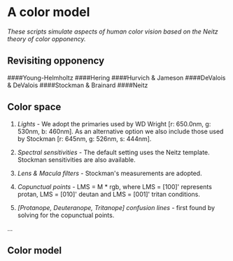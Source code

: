 # A color model

*These scripts simulate aspects of human color vision based on the Neitz theory of color opponency.*


## Revisiting opponency

####Young-Helmholtz
####Hering
####Hurvich & Jameson
####DeValois & DeValois
####Stockman & Brainard
####Neitz

## Color space

1. *Lights* - We adopt the primaries used by WD Wright [r: 650.0nm, g: 530nm, b: 460nm].  As an alternative option we also include those used by Stockman [r: 645nm, g: 526nm, s: 444nm].

2. *Spectral sensitivities* - The default setting uses the Neitz template.  Stockman sensitivities are also available.

3. *Lens & Macula filters* - Stockman's measurements are adopted.

4. *Copunctual points* - LMS = M * rgb, where LMS = [100]' represents protan, LMS = [010]' deutan and LMS = [001]' tritan conditions.

5. *[Protanope, Deuteranope, Tritanope] confusion lines* - first found by solving for the copunctual points.

...

## Color model